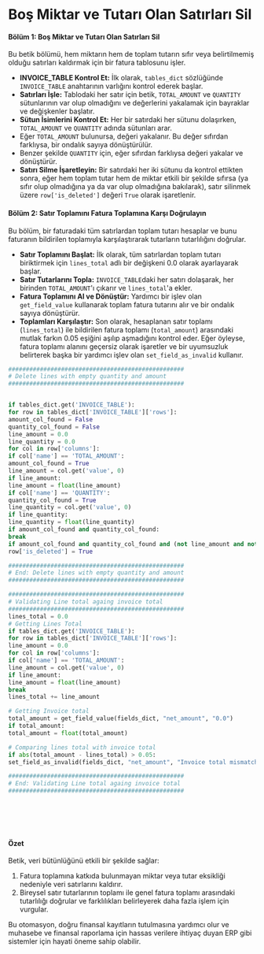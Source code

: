 # Boş Miktar ve Tutarı Olan Satırları Sil

#### Bölüm 1: Boş Miktar ve Tutarı Olan Satırları Sil

Bu betik bölümü, hem miktarın hem de toplam tutarın sıfır veya belirtilmemiş olduğu satırları kaldırmak için bir fatura tablosunu işler.

* **INVOICE\_TABLE Kontrol Et:** İlk olarak, `tables_dict` sözlüğünde `INVOICE_TABLE` anahtarının varlığını kontrol ederek başlar.
* **Satırları İşle:** Tablodaki her satır için betik, `TOTAL_AMOUNT` ve `QUANTITY` sütunlarının var olup olmadığını ve değerlerini yakalamak için bayraklar ve değişkenler başlatır.
* **Sütun İsimlerini Kontrol Et:** Her bir satırdaki her sütunu dolaşırken, `TOTAL_AMOUNT` ve `QUANTITY` adında sütunları arar.
* Eğer `TOTAL_AMOUNT` bulunursa, değeri yakalanır. Bu değer sıfırdan farklıysa, bir ondalık sayıya dönüştürülür.
* Benzer şekilde `QUANTITY` için, eğer sıfırdan farklıysa değeri yakalar ve dönüştürür.
* **Satırı Silme İşaretleyin:** Bir satırdaki her iki sütunu da kontrol ettikten sonra, eğer hem toplam tutar hem de miktar etkili bir şekilde sıfırsa (ya sıfır olup olmadığına ya da var olup olmadığına bakılarak), satır silinmek üzere `row['is_deleted']` değeri `True` olarak işaretlenir.

#### Bölüm 2: Satır Toplamını Fatura Toplamına Karşı Doğrulayın

Bu bölüm, bir faturadaki tüm satırlardan toplam tutarı hesaplar ve bunu faturanın bildirilen toplamıyla karşılaştırarak tutarların tutarlılığını doğrular.

* **Satır Toplamını Başlat:** İlk olarak, tüm satırlardan toplam tutarı biriktirmek için `lines_total` adlı bir değişkeni 0.0 olarak ayarlayarak başlar.
* **Satır Tutarlarını Topla:** `INVOICE_TABLE`daki her satırı dolaşarak, her birinden `TOTAL_AMOUNT`'ı çıkarır ve `lines_total`'a ekler.
* **Fatura Toplamını Al ve Dönüştür:** Yardımcı bir işlev olan `get_field_value` kullanarak toplam fatura tutarını alır ve bir ondalık sayıya dönüştürür.
* **Toplamları Karşılaştır:** Son olarak, hesaplanan satır toplamı (`lines_total`) ile bildirilen fatura toplamı (`total_amount`) arasındaki mutlak farkın 0.05 eşiğini aşılıp aşmadığını kontrol eder. Eğer öyleyse, fatura toplamı alanını geçersiz olarak işaretler ve bir uyumsuzluk belirterek başka bir yardımcı işlev olan `set_field_as_invalid` kullanır.
```python
##################################################
# Delete lines with empty quantity and amount
##################################################


if tables_dict.get('INVOICE_TABLE'):
for row in tables_dict['INVOICE_TABLE']['rows']:
amount_col_found = False
quantity_col_found = False
line_amount = 0.0
line_quantity = 0.0
for col in row['columns']:
if col['name'] == 'TOTAL_AMOUNT':
amount_col_found = True
line_amount = col.get('value', 0)
if line_amount:
line_amount = float(line_amount)
if col['name'] == 'QUANTITY':
quantity_col_found = True
line_quantity = col.get('value', 0)
if line_quantity:
line_quantity = float(line_quantity)
if amount_col_found and quantity_col_found:
break
if amount_col_found and quantity_col_found and (not line_amount and not line_quantity or (line_amount + line_quantity) == 0):
row['is_deleted'] = True

##################################################
# End: Delete lines with empty quantity and amount
##################################################

##################################################
# Validating Line total againg invoice total
##################################################
lines_total = 0.0
# Getting Lines Total
if tables_dict.get('INVOICE_TABLE'):
for row in tables_dict['INVOICE_TABLE']['rows']:
line_amount = 0.0
for col in row['columns']:
if col['name'] == 'TOTAL_AMOUNT':
line_amount = col.get('value', 0)
if line_amount:
line_amount = float(line_amount)
break
lines_total += line_amount

# Getting Invoice total
total_amount = get_field_value(fields_dict, "net_amount", "0.0")
if total_amount:
total_amount = float(total_amount)

# Comparing lines total with invoice total
if abs(total_amount - lines_total) > 0.05:
set_field_as_invalid(fields_dict, "net_amount", "Invoice total mismatches lines total", "AMOUNTS_MISMATCH")

##################################################
# End: Validating Line total againg invoice total
##################################################







```
#### Özet

Betik, veri bütünlüğünü etkili bir şekilde sağlar:

1. Fatura toplamına katkıda bulunmayan miktar veya tutar eksikliği nedeniyle veri satırlarını kaldırır.
2. Bireysel satır tutarlarının toplamı ile genel fatura toplamı arasındaki tutarlılığı doğrular ve farklılıkları belirleyerek daha fazla işlem için vurgular.

Bu otomasyon, doğru finansal kayıtların tutulmasına yardımcı olur ve muhasebe ve finansal raporlama için hassas verilere ihtiyaç duyan ERP gibi sistemler için hayati öneme sahip olabilir.
